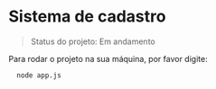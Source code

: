 <h1>Sistema de cadastro</h1>

>Status do projeto: Em andamento

Para rodar  o projeto na sua máquina, por favor digite:

```
  node app.js
  ````
